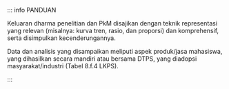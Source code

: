 ::: info PANDUAN

Keluaran dharma penelitian dan PkM disajikan dengan teknik representasi yang relevan (misalnya: kurva tren, rasio, dan proporsi) dan komprehensif, serta disimpulkan kecenderungannya.

Data dan analisis yang disampaikan meliputi aspek produk/jasa mahasiswa, yang dihasilkan secara mandiri atau bersama DTPS, yang diadopsi masyarakat/industri (Tabel 8.f.4 LKPS).

:::
